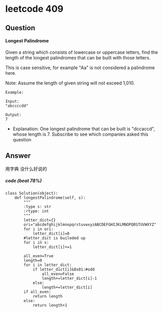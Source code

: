 # leetcode 409
## Question
#### Longest Palindrome
Given a string which consists of lowercase or uppercase letters, find the length of the longest palindromes that can be built with those letters.

This is case sensitive, for example "Aa" is not considered a palindrome here.

Note:
Assume the length of given string will not exceed 1,010.

```
Example:

Input:
"abccccdd"

Output:
7
```

- Explanation:
One longest palindrome that can be built is "dccaccd", whose length is 7.
Subscribe to see which companies asked this question

## Answer
用字典 没什么好说的
##### code (beat 78%)

```
class Solution(object):
    def longestPalindrome(self, s):
        """
        :type s: str
        :rtype: int
        """
        letter_dict={}
        ori="abcdefghijklmnopqrstuvwxyzABCDEFGHIJKLMNOPQRSTUVWXYZ"
        for i in ori:
            letter_dict[i]=0
        #letter_dict is buileded up 
        for i in s:
            letter_dict[i]+=1
            
        all_even=True
        length=0
        for i in letter_dict:
            if letter_dict[i]&0x01:#odd
                all_even=False
                length+=letter_dict[i]-1
            else:
                length+=letter_dict[i]
        if all_even:
            return length 
        else:
            return length+1
```
